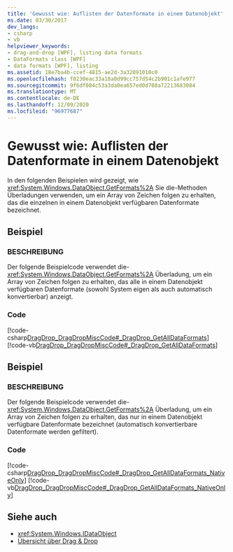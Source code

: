 ```yaml
---
title: 'Gewusst wie: Auflisten der Datenformate in einem Datenobjekt'
ms.date: 03/30/2017
dev_langs:
- csharp
- vb
helpviewer_keywords:
- drag-and-drop [WPF], listing data formats
- DataFormats class [WPF]
- data formats [WPF], listing
ms.assetid: 18e7ba4b-ccef-4815-ae2d-3a32891010c0
ms.openlocfilehash: f8230eac33a18a0d99cc757d54c2b901c1afe977
ms.sourcegitcommit: 9f6df084c53a3da0ea657ed0d708a72213683084
ms.translationtype: MT
ms.contentlocale: de-DE
ms.lasthandoff: 12/09/2020
ms.locfileid: "96977687"
---
```

# <a name="how-to-list-the-data-formats-in-a-data-object"></a>Gewusst wie: Auflisten der Datenformate in einem Datenobjekt
In den folgenden Beispielen wird gezeigt, wie <xref:System.Windows.DataObject.GetFormats%2A> Sie die-Methoden Überladungen verwenden, um ein Array von Zeichen folgen zu erhalten, das die einzelnen in einem Datenobjekt verfügbaren Datenformate bezeichnet.  
  
## <a name="example"></a>Beispiel  
  
### <a name="description"></a>BESCHREIBUNG  
 Der folgende Beispielcode verwendet die- <xref:System.Windows.DataObject.GetFormats%2A> Überladung, um ein Array von Zeichen folgen zu erhalten, das alle in einem Datenobjekt verfügbaren Datenformate (sowohl System eigen als auch automatisch konvertierbar) anzeigt.  
  
### <a name="code"></a>Code  
 [!code-csharp[DragDrop_DragDropMiscCode#_DragDrop_GetAllDataFormats](~/samples/snippets/csharp/VS_Snippets_Wpf/DragDrop_DragDropMiscCode/CSharp/Window1.xaml.cs#_dragdrop_getalldataformats)]
 [!code-vb[DragDrop_DragDropMiscCode#_DragDrop_GetAllDataFormats](~/samples/snippets/visualbasic/VS_Snippets_Wpf/DragDrop_DragDropMiscCode/visualbasic/window1.xaml.vb#_dragdrop_getalldataformats)]  
  
## <a name="example"></a>Beispiel  
  
### <a name="description"></a>BESCHREIBUNG  
 Der folgende Beispielcode verwendet die- <xref:System.Windows.DataObject.GetFormats%2A> Überladung, um ein Array von Zeichen folgen zu erhalten, das nur in einem Datenobjekt verfügbare Datenformate bezeichnet (automatisch konvertierbare Datenformate werden gefiltert).  
  
### <a name="code"></a>Code  
 [!code-csharp[DragDrop_DragDropMiscCode#_DragDrop_GetAllDataFormats_NativeOnly](~/samples/snippets/csharp/VS_Snippets_Wpf/DragDrop_DragDropMiscCode/CSharp/Window1.xaml.cs#_dragdrop_getalldataformats_nativeonly)]
 [!code-vb[DragDrop_DragDropMiscCode#_DragDrop_GetAllDataFormats_NativeOnly](~/samples/snippets/visualbasic/VS_Snippets_Wpf/DragDrop_DragDropMiscCode/visualbasic/window1.xaml.vb#_dragdrop_getalldataformats_nativeonly)]  
  
## <a name="see-also"></a>Siehe auch

- <xref:System.Windows.IDataObject>
- [Übersicht über Drag &amp; Drop](drag-and-drop-overview.md)
